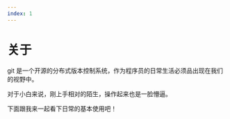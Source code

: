 ```yaml
---
index: 1
---
```


# 关于

git 是一个开源的分布式版本控制系统，作为程序员的日常生活必须品出现在我们的视野中。

对于小白来说，刚上手相对的陌生，操作起来也是一脸懵逼。

下面跟我来一起看下日常的基本使用吧！
